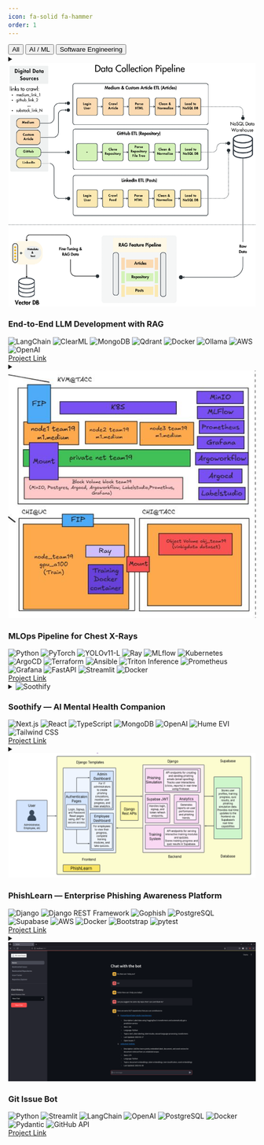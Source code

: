 ```yaml
---
icon: fa-solid fa-hammer
order: 1
---
```

<!-- Filter Buttons -->
<div class="proj-filterbar">
  <button class="pf-btn is-active" data-filter="all">All</button>
  <button class="pf-btn" data-filter="ai">AI / ML</button>
  <button class="pf-btn" data-filter="swe">Software Engineering</button>
</div>

<!-- Horizontal Rows List -->
<section class="projects-list" id="projects">

  <!-- RAG (AI) -->
  <details class="project-row" data-category="ai">
    <summary class="project-row__summary">
      <img src="/assets/projects/rag.png" alt="End-to-End LLM Development with RAG" class="project-row__image">
      <div class="project-row__header">
        <h3 class="project-row__title">End-to-End LLM Development with RAG</h3>
        <div class="badge-row">
          <img src="https://img.shields.io/badge/LangChain-353535?style=flat&logo=chainlink&logoColor=white" alt="LangChain">
          <img src="https://img.shields.io/badge/ClearML-2C3E50?style=flat&logoColor=white" alt="ClearML">
          <img src="https://img.shields.io/badge/MongoDB-4EA94B?style=flat&logo=mongodb&logoColor=white" alt="MongoDB">
          <img src="https://img.shields.io/badge/Qdrant-FF4F64?style=flat&logo=qdrant&logoColor=white" alt="Qdrant">
          <img src="https://img.shields.io/badge/Docker-2496ED?style=flat&logo=docker&logoColor=white" alt="Docker">
          <img src="https://img.shields.io/badge/Ollama-000000?style=flat&logoColor=white" alt="Ollama">
          <img src="https://img.shields.io/badge/AWS-232F3E?style=flat&logo=amazonaws&logoColor=white" alt="AWS">
          <img src="https://img.shields.io/badge/OpenAI-412991?style=flat&logo=openai&logoColor=white" alt="OpenAI">
        </div>
      </div>
      <a href="https://github.com/kushagrayadv/ai-rag-system" class="project-row__link">Project Link</a>
      <span class="project-row__chevron" aria-hidden="true"></span>
    </summary>
    <div class="project-row__body">
      <ul>
        <li>Built and deployed a <b>domain-specific RAG system</b> for ROS2 robotics, integrating <b>MongoDB</b>, <b>Qdrant</b>, and <b>ClearML</b> to automate ETL, feature engineering, and dataset generation pipelines, processing <b>10K+ repositories</b>.</li>
        <li>Reduced training loss by <b>47%</b> by fine-tuning <b>Llama-3.2-3B</b> with <b>LoRA</b> adapters on <b>27K+ domain-specific samples</b>, combined with <b>LangChain</b>-based retrieval, reranking, and metadata extraction for precise query understanding.</li>
        <li>Optimized inference performance via <b>quantization</b> to <b>GGUF</b> format and deployment on <b>AWS SageMaker</b> with <b>Docker</b>, <b>Ollama</b>, and <b>vLLM</b>, achieving <b>real-time streaming responses</b> with <b>sub-second latency</b>.</li>
        <li>Built a <b>Gradio web interface</b> for live response streaming, semantic query expansion, and self-query metadata extraction, enabling accurate ROS2 navigation and motion planning guidance.</li>
        <li><b>Automated experiment tracking and evaluation</b> with <b>ClearML</b> and <b>GPT-4o-mini</b>, supported by modular architecture, logging, and error handling for scalable deployments.</li>
      </ul>
    </div>
  </details>

  <!-- MLOps (AI) -->
  <details class="project-row" data-category="ai">
    <summary class="project-row__summary">
      <img src="/assets/projects/mlops.jpeg" alt="MLOps Pipeline for Chest X-Rays" class="project-row__image">
      <div class="project-row__header">
        <h3 class="project-row__title">MLOps Pipeline for Chest X-Rays</h3>
        <div class="badge-row">
          <img src="https://img.shields.io/badge/Python-3776AB?style=flat&logo=python&logoColor=white" alt="Python">
          <img src="https://img.shields.io/badge/PyTorch-EE4C2C?style=flat&logo=pytorch&logoColor=white" alt="PyTorch">
          <img src="https://img.shields.io/badge/YOLOv11-L?style=flat&logo=ultralytics&logoColor=white" alt="YOLOv11-L">
          <img src="https://img.shields.io/badge/Ray-028CF0?style=flat&logo=ray&logoColor=white" alt="Ray">
          <img src="https://img.shields.io/badge/MLflow-0194E2?style=flat&logo=mlflow&logoColor=white" alt="MLflow">
          <img src="https://img.shields.io/badge/Kubernetes-326CE5?style=flat&logo=kubernetes&logoColor=white" alt="Kubernetes">
          <img src="https://img.shields.io/badge/ArgoCD-EF7B4D?style=flat&logoColor=white" alt="ArgoCD">
          <img src="https://img.shields.io/badge/Terraform-844FBA?style=flat&logo=terraform&logoColor=white" alt="Terraform">
          <img src="https://img.shields.io/badge/Ansible-EE0000?style=flat&logo=ansible&logoColor=white" alt="Ansible">
          <img src="https://img.shields.io/badge/Triton%20Inference-76B900?style=flat&logo=nvidia&logoColor=white" alt="Triton Inference">
          <img src="https://img.shields.io/badge/Prometheus-E6522C?style=flat&logo=prometheus&logoColor=white" alt="Prometheus">
          <img src="https://img.shields.io/badge/Grafana-F46800?style=flat&logo=grafana&logoColor=white" alt="Grafana">
          <img src="https://img.shields.io/badge/FastAPI-009688?style=flat&logo=fastapi&logoColor=white" alt="FastAPI">
          <img src="https://img.shields.io/badge/Streamlit-FF4B4B?style=flat&logo=streamlit&logoColor=white" alt="Streamlit">
          <img src="https://img.shields.io/badge/Docker-2496ED?style=flat&logo=docker&logoColor=white" alt="Docker">
        </div>
      </div>
      <a href="https://github.com/theomthakur/ece-gy-9183-group19" class="project-row__link">Project Link</a>
      <span class="project-row__chevron" aria-hidden="true"></span>
    </summary>
    <div class="project-row__body">
      <ul>
        <li>Architected <b>distributed training pipeline</b> with <b>YOLO-12X (59.1M)</b> on <b>Ray + DDP</b>, cutting training time by <b>65%</b> on a <b>4-GPU cluster</b>; automated hyperparameter tuning with Ray Tune and tracked experiments with <b>MLflow</b>.</li>
        <li>Designed scalable <b>ETL + data quality pipeline</b> for a <b>50GB multi-class X-ray dataset</b>, converting annotations to YOLO format and visualizing distributions/heatmaps to ensure zero data leakage and address class imbalance.</li>
        <li>Deployed production ML platform on <b>Kubernetes</b>, managing <b>microservices</b> with <b>ArgoCD/Helm</b>; reduced infra setup time by <b>80%</b> with <b>Terraform + Ansible</b>, and built <b>CI/CD pipelines</b> via <b>Argo Workflows</b> to cut deployment time.</li>
        <li>Optimized high-performance inference with <b>Triton Inference Server + ONNX Runtime</b>, achieving <b>0.52 mAP@50</b> with <b>sub-20ms latency</b> and <b>25 FPS throughput</b>; exposed models via <b>FastAPI</b> APIs handling <b>concurrent requests</b> with dynamic batching.</li>
        <li>Implemented <b>monitoring + feedback loops</b> with <b>Prometheus + Grafana</b>, analyzing <b>daily predictions</b> for retraining, detecting <b>data drift</b> across statistical features, and tracking both <b>system metrics</b> and <b>radiologist efficiency gains</b>.</li>
      </ul>
    </div>
  </details>

  <!-- Soothify (AI) -->
  <details class="project-row" data-category="ai">
    <summary class="project-row__summary">
      <img src="/assets/projects/hume.gif" alt="Soothify" class="project-row__image">
      <div class="project-row__header">
        <h3 class="project-row__title">Soothify — AI Mental Health Companion</h3>
        <div class="badge-row">
          <img src="https://img.shields.io/badge/Next.js-000000?style=flat&logo=nextdotjs&logoColor=white" alt="Next.js">
          <img src="https://img.shields.io/badge/React-61DAFB?style=flat&logo=react&logoColor=black" alt="React">
          <img src="https://img.shields.io/badge/TypeScript-3178C6?style=flat&logo=typescript&logoColor=white" alt="TypeScript">
          <img src="https://img.shields.io/badge/MongoDB-4EA94B?style=flat&logo=mongodb&logoColor=white" alt="MongoDB">
          <img src="https://img.shields.io/badge/OpenAI-412991?style=flat&logo=openai&logoColor=white" alt="OpenAI">
          <img src="https://img.shields.io/badge/Hume%20EVI-7B61FF?style=flat&logoColor=white" alt="Hume EVI">
          <img src="https://img.shields.io/badge/TailwindCSS-06B6D4?style=flat&logo=tailwindcss&logoColor=white" alt="Tailwind CSS">
        </div>
      </div>
      <a href="https://github.com/Billa-Man/Soothify" class="project-row__link">Project Link</a>
      <span class="project-row__chevron" aria-hidden="true"></span>
    </summary>
    <div class="project-row__body">
      <ul>
        <li>Architected a full-stack platform with <b>Next.js</b>, <b>React</b>, and <b>TypeScript</b>, integrating <b>OpenAI Whisper STT/TTS</b> and <b>Hume.AI EVI</b> for emotion-aware voice interactions via <b>WebSocket</b> streaming.</li>
        <li>Engineered a <b>real-time voice pipeline</b> with <b>GPT-4o-mini</b> backend and Hume AI emotion analysis, using <b>MongoDB</b> for assessment tracking and user analytics.</li>
        <li>Developed emotion-responsive chat system with conversation history and <b>severity-based resource routing</b>, enabling personalized mental health discussions.</li>
        <li>Built a wellness ecosystem combining interactive tools, <b>MongoDB</b>-powered progress tracking, and AI-driven recommendations, supporting <b>4 assessment types</b>.</li>
        <li>Implemented <b>scalable voice infrastructure</b> with <b>WebSocket</b> relay servers, maintaining <b>99% uptime</b> while handling <b>5 concurrent sessions</b> through <b>connection pooling</b> and <b>error recovery</b>.</li>
      </ul>
    </div>
  </details>

  <!-- PhishLearn (SWE) -->
  <details class="project-row" data-category="swe">
    <summary class="project-row__summary">
      <img src="/assets/projects/phishlearn.png" alt="PhishLearn" class="project-row__image">
      <div class="project-row__header">
        <h3 class="project-row__title">PhishLearn — Enterprise Phishing Awareness Platform</h3>
        <div class="badge-row">
          <img src="https://img.shields.io/badge/Django-092E20?style=flat&logo=django&logoColor=white" alt="Django">
          <img src="https://img.shields.io/badge/Django%20REST%20Framework-FF1709?style=flat&logo=django&logoColor=white" alt="Django REST Framework">
          <img src="https://img.shields.io/badge/Gophish-0052CC?style=flat&logoColor=white" alt="Gophish">
          <img src="https://img.shields.io/badge/PostgreSQL-336791?style=flat&logo=postgresql&logoColor=white" alt="PostgreSQL">
          <img src="https://img.shields.io/badge/Supabase-3ECF8E?style=flat&logo=supabase&logoColor=white" alt="Supabase">
          <img src="https://img.shields.io/badge/AWS-232F3E?style=flat&logo=amazonaws&logoColor=white" alt="AWS">
          <img src="https://img.shields.io/badge/Docker-2496ED?style=flat&logo=docker&logoColor=white" alt="Docker">
          <img src="https://img.shields.io/badge/Bootstrap-7952B3?style=flat&logo=bootstrap&logoColor=white" alt="Bootstrap">
          <img src="https://img.shields.io/badge/pytest-0A9EDC?style=flat&logo=pytest&logoColor=white" alt="pytest">
        </div>
      </div>
      <a href="https://github.com/Billa-Man/swe-project" class="project-row__link">Project Link</a>
      <span class="project-row__chevron" aria-hidden="true"></span>
    </summary>
    <div class="project-row__body">
      <ul>
        <li>Engineered a full-stack phishing awareness platform with <b>Django REST Framework</b>, <b>PostgreSQL (Supabase)</b>, and <b>Gophish</b> integration, enabling organizations to run <b>scalable campaigns</b> for 100+ users.</li>
        <li>Built a phishing simulation and adaptive training system, generating <b>realistic attack scenarios</b> and triggering <b>personalized courses/quizzes</b>.</li>
        <li>Developed <b>real-time analytics dashboards</b> and monitoring systems, tracking metrics (opens, clicks, credential submissions) and authentication events (browser/IP fingerprinting) to provide insights and <b>threat detection</b>.</li>
        <li>Implemented containerized deployments with <b>Docker</b> and <b>AWS EC2</b>, orchestrating multi-service environments via automated <b>CI/CD pipelines</b>, and added backend <b>unit tests (pytest, coverage)</b> to ensure <b>reliable releases</b>.</li>
        <li>Designed and optimized <b>database schemas</b> and <b>REST endpoints</b> for campaign/user management, and delivered a <b>responsive frontend</b> using <b>Bootstrap, HTML/CSS, JS</b> for training and analytics views.</li>
      </ul>
    </div>
  </details>

  <!-- Git Issue Bot (SWE) -->
  <details class="project-row" data-category="ai">
    <summary class="project-row__summary">
      <img src="/assets/projects/git_issue_bot.png" alt="Git Issue Bot" class="project-row__image">
      <div class="project-row__header">
        <h3 class="project-row__title">Git Issue Bot</h3>
        <div class="badge-row">
          <img src="https://img.shields.io/badge/Python-3776AB?style=flat&logo=python&logoColor=white" alt="Python">
          <img src="https://img.shields.io/badge/Streamlit-FF4B4B?style=flat&logo=streamlit&logoColor=white" alt="Streamlit">
          <img src="https://img.shields.io/badge/LangChain-353535?style=flat&logo=chainlink&logoColor=white" alt="LangChain">
          <img src="https://img.shields.io/badge/OpenAI-412991?style=flat&logo=openai&logoColor=white" alt="OpenAI">
          <img src="https://img.shields.io/badge/PostgreSQL-336791?style=flat&logo=postgresql&logoColor=white" alt="PostgreSQL">
          <img src="https://img.shields.io/badge/Docker-2496ED?style=flat&logo=docker&logoColor=white" alt="Docker">
          <img src="https://img.shields.io/badge/Pydantic-0C4B33?style=flat&logoColor=white" alt="Pydantic">
          <img src="https://img.shields.io/badge/GitHub%20API-181717?style=flat&logo=github&logoColor=white" alt="GitHub API">
        </div>
      </div>
      <a href="https://github.com/Billa-Man/git-issue-bot" class="project-row__link">Project Link</a>
      <span class="project-row__chevron" aria-hidden="true"></span>
    </summary>
    <div class="project-row__body">
      <ul>
        <li>Engineered a full-stack AI application using <b>Python</b>, <b>Streamlit</b>, <b>LangChain</b>, and <b>PostgreSQL</b>, implementing multi-page UI, database persistence, and conversation memory for GitHub issue discovery and bookmarking.</li>
        <li>Integrated <b>6+ external APIs</b> (<b>GitHub</b>, <b>OpenAI</b>, DuckDuckGo, StackExchange, Wikidata) by building custom LangChain tools with authentication, rate-limit handling, and structured query logic.</li>
        <li><b>Improved query speed by 70%</b> by designing optimized <b>PostgreSQL schema</b> with indexing, connection pooling, and caching, cutting latency and enabling real-time search.</li>
        <li><b>Streamlined deployment</b> with <b>Docker Compose</b> multi-stage builds and environment-based configs.</li>
        <li>Applied modular architecture and best practices using <b>Pydantic models</b>, type hints, exception classes, and reusable <b>LangChain BaseTool</b> components for scalability and maintainability.</li>
      </ul>
    </div>
  </details>

</section>


<!-- Filtering Script -->
<script src="{{ '/assets/js/project-filter.js' | relative_url }}"></script>